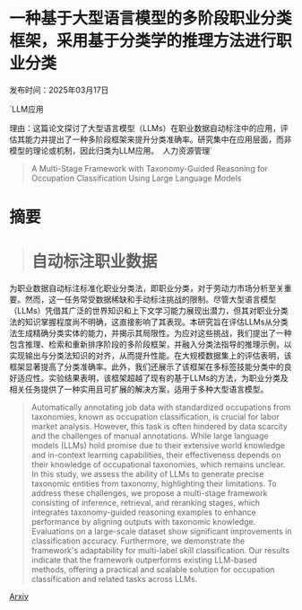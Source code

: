 # 一种基于大型语言模型的多阶段职业分类框架，采用基于分类学的推理方法进行职业分类

发布时间：2025年03月17日

`LLM应用

理由：这篇论文探讨了大型语言模型（LLMs）在职业数据自动标注中的应用，评估其能力并提出了一种多阶段框架来提升分类准确率。研究集中在应用层面，而非模型的理论或机制，因此归类为LLM应用。` `人力资源管理`

> A Multi-Stage Framework with Taxonomy-Guided Reasoning for Occupation Classification Using Large Language Models

# 摘要

> # 自动标注职业数据
为职业数据自动标注标准化职业分类法，即职业分类，对于劳动力市场分析至关重要。然而，这一任务常受数据稀缺和手动标注挑战的限制。尽管大型语言模型（LLMs）凭借其广泛的世界知识和上下文学习能力展现出潜力，但其对职业分类法的知识掌握程度尚不明确，这直接影响了其表现。本研究旨在评估LLMs从分类法生成精确分类实体的能力，并揭示其局限性。为应对这些挑战，我们提出了一种包含推理、检索和重新排序阶段的多阶段框架，并融入分类法指导的推理示例，以实现输出与分类法知识的对齐，从而提升性能。在大规模数据集上的评估表明，该框架显著提高了分类准确率。此外，我们还展示了该框架在多标签技能分类中的良好适应性。实验结果表明，该框架超越了现有的基于LLMs的方法，为职业分类及相关任务提供了一种实用且可扩展的解决方案，适用于多种大型语言模型。

> Automatically annotating job data with standardized occupations from taxonomies, known as occupation classification, is crucial for labor market analysis. However, this task is often hindered by data scarcity and the challenges of manual annotations. While large language models (LLMs) hold promise due to their extensive world knowledge and in-context learning capabilities, their effectiveness depends on their knowledge of occupational taxonomies, which remains unclear. In this study, we assess the ability of LLMs to generate precise taxonomic entities from taxonomy, highlighting their limitations. To address these challenges, we propose a multi-stage framework consisting of inference, retrieval, and reranking stages, which integrates taxonomy-guided reasoning examples to enhance performance by aligning outputs with taxonomic knowledge. Evaluations on a large-scale dataset show significant improvements in classification accuracy. Furthermore, we demonstrate the framework's adaptability for multi-label skill classification. Our results indicate that the framework outperforms existing LLM-based methods, offering a practical and scalable solution for occupation classification and related tasks across LLMs.

[Arxiv](https://arxiv.org/abs/2503.12989)